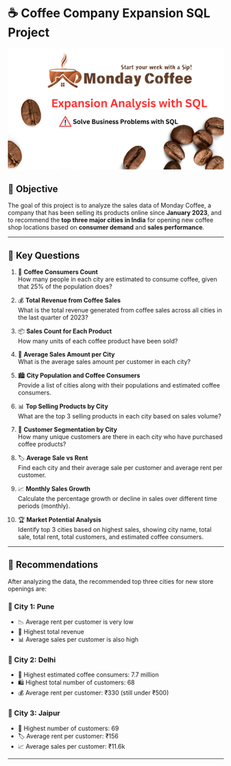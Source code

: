 # ☕ Coffee Company Expansion SQL Project

![Company Logo](https://github.com/SIDDHESH-SABLE/coffee-company-expansion/blob/main/Logo.png)

## 🎯 Objective
The goal of this project is to analyze the sales data of Monday Coffee, a company that has been selling its products online since **January 2023**, and to recommend the **top three major cities in India** for opening new coffee shop locations based on **consumer demand** and **sales performance**.

---

## 📌 Key Questions

1. 📍 **Coffee Consumers Count**  
   How many people in each city are estimated to consume coffee, given that 25% of the population does?

2. 💰 **Total Revenue from Coffee Sales**  
   What is the total revenue generated from coffee sales across all cities in the last quarter of 2023?

3. 📦 **Sales Count for Each Product**  
   How many units of each coffee product have been sold?

4. 🧮 **Average Sales Amount per City**  
   What is the average sales amount per customer in each city?

5. 🏙️ **City Population and Coffee Consumers**  
   Provide a list of cities along with their populations and estimated coffee consumers.

6. 📊 **Top Selling Products by City**  
   What are the top 3 selling products in each city based on sales volume?

7. 👥 **Customer Segmentation by City**  
   How many unique customers are there in each city who have purchased coffee products?

8. 🏷️ **Average Sale vs Rent**  
   Find each city and their average sale per customer and average rent per customer.

9. 📈 **Monthly Sales Growth**  
   Calculate the percentage growth or decline in sales over different time periods (monthly).

10. 🏆 **Market Potential Analysis**  
    Identify top 3 cities based on highest sales, showing city name, total sale, total rent, total customers, and estimated coffee consumers.

---

## 🏁 Recommendations

After analyzing the data, the recommended top three cities for new store openings are:

### 🥇 City 1: **Pune**
- 📉 Average rent per customer is very low  
- 💸 Highest total revenue  
- 📊 Average sales per customer is also high  

### 🥈 City 2: **Delhi**
- 👥 Highest estimated coffee consumers: 7.7 million  
- 🛍️ Highest total number of customers: 68  
- 💰 Average rent per customer: ₹330 (still under ₹500)  

### 🥉 City 3: **Jaipur**
- 👤 Highest number of customers: 69  
- 🏷️ Average rent per customer: ₹156  
- 📈 Average sales per customer: ₹11.6k  

---

